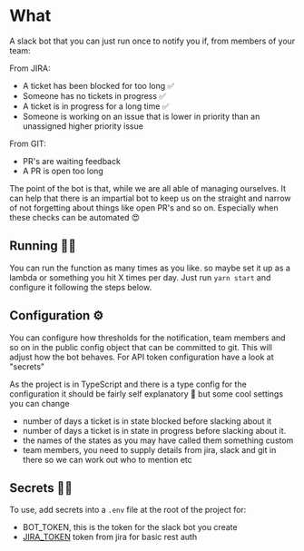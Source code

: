 # What

A slack bot that you can just run once to notify you if, from members of your team:

From JIRA:

- A ticket has been blocked for too long ✅
- Someone has no tickets in progress ✅
- A ticket is in progress for a long time ✅
- Someone is working on an issue that is lower in priority than an unassigned higher priority issue

From GIT:

- PR's are waiting feedback
- A PR is open too long

The point of the bot is that, while we are all able of managing ourselves. It can help that there is an impartial bot to keep us on the straight and narrow of not forgetting about things like open PR's and so on. Especially when these checks can be automated 😍

## Running 🏃‍♂️

You can run the function as many times as you like. so maybe set it up as a lambda or something you hit X times per day. Just run `yarn start` and configure it following the steps below.

## Configuration ⚙️

You can configure how thresholds for the notification, team members and so on
in the public config object that can be committed to git. This will adjust
how the bot behaves. For API token configuration have a look at "secrets"

As the project is in TypeScript and there is a type config for the configuration it should be fairly self explanatory 🚀 but some cool settings you can change

- number of days a ticket is in state blocked before slacking about it
- number of days a ticket is in state in progress before slacking about it.
- the names of the states as you may have called them something custom
- team members, you need to supply details from jira, slack and git in there so we can work out who to mention etc

## Secrets 🕵️‍♀️

To use, add secrets into a `.env` file at the root of the project for:

- BOT_TOKEN, this is the token for the slack bot you create
- [JIRA_TOKEN](https://confluence.atlassian.com/cloud/api-tokens-938839638.html) token from jira for basic rest auth
